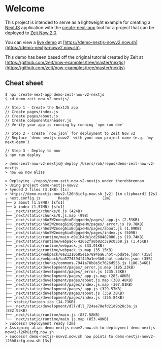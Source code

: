 # Welcome
This project is intended to serve as a lightweight example for creating a [NextJS](https://nextjs.org) application with the [create-next-app](https://github.com/segmentio/create-next-app) tool for a project that can be deployed to [Zeit Now 2.0](https://zeit.co/now).

You can view a [live demo](https://demo-nextjs-nowv2.now.sh) at [https://demo-nextjs-nowv2.now.sh](https://demo-nextjs-nowv2.now.sh).

This demo has been based off the original tutorial created by Zeit at [https://github.com/zeit/now-examples/tree/master/nextjs](https://github.com/zeit/now-examples/tree/master/nextjs)

## Cheat sheet
```
$ npx create-next-app demo-zeit-now-v2-nextjs
$ cd demo-zeit-now-v2-nextjs/

// Step 1 - Create the NextJS app
// Create pages/index.js
// Create pages/about.js
// Create components/header.js
// Verify your app is running by running `npm run dev`

// Step 2 - Create `now.json` for deployment to Zeit Now v2
// Replace `demo-nextjs-nowv2` with your own project name (e.g. `my-next-demo`)

// Step 3 - Deploy to now
$ npm run deploy

> demo-zeit-now-v2-nextjs@ deploy /Users/rob/repos/demo-zeit-now-v2-nextjs
> now && now alias

> Deploying ~/repos/demo-zeit-now-v2-nextjs under therobbrennan
> Using project demo-nextjs-nowv2
> Synced 2 files (3.1KB) [1s]
> https://demo-nextjs-nowv2-l26h8icfg.now.sh [v2] [in clipboard] [2s]
┌ next.config.js        Ready               [2m]
├── λ about (1.57MB) [sfo1]
├── λ index (1.57MB) [sfo1]
├── _next/static/chunks/0.js (424B)
├── _next/static/chunks/0.js.map (99B)
├── _next/static/h6o5W2noeg6ixEdgqxeHm/pages/_app.js (2.53KB)
├── _next/static/h6o5W2noeg6ixEdgqxeHm/pages/_error.js (9.78KB)
├── _next/static/h6o5W2noeg6ixEdgqxeHm/pages/about.js (1.09KB)
├── _next/static/h6o5W2noeg6ixEdgqxeHm/pages/index.js (509B)
├── _next/static/runtime/main-d9e1b4de1cd260482080.js (19.74KB)
├── _next/static/runtime/webpack-42652fa8b82c329c0559.js (1.45KB)
├── _next/static/runtime/webpack.js (33.91KB)
├── _next/static/runtime/webpack.js.map (35.15KB)
├── _next/static/webpack/0e21210685e1678946a6.hot-update.json (35B)
├── _next/static/webpack/ba5774594f449a1ee3b0.hot-update.json (35B)
├── _next/static/chunks/commons.7941a78b8e5c7626d555.js (186.54KB)
├── _next/static/development/pages/_error.js.map (185.23KB)
├── _next/static/development/pages/_error.js (235.73KB)
├── _next/static/development/pages/_app.js.map (285.48KB)
├── _next/static/development/pages/about.js.map (308.48KB)
├── _next/static/development/pages/index.js.map (307.81KB)
├── _next/static/development/pages/_app.js (329.57KB)
├── _next/static/development/pages/about.js (359.38KB)
├── _next/static/development/pages/index.js (355.84KB)
├── static/favicon.ico (14.73KB)
├── _next/static/development/dll/dll_724ae78efd21d9b28c3a.js (882.95KB)
├── _next/static/runtime/main.js (837.58KB)
└── _next/static/runtime/main.js.map (853.48KB)
> Success! Deployment ready [2m]
> Assigning alias demo-nextjs-nowv2.now.sh to deployment demo-nextjs-nowv2-l26h8icfg.now.sh
> Success! demo-nextjs-nowv2.now.sh now points to demo-nextjs-nowv2-l26h8icfg.now.sh [3s]

```